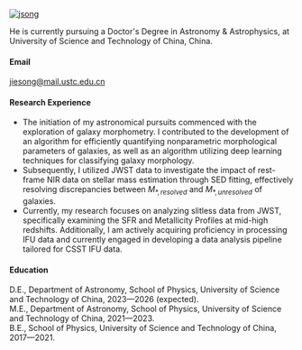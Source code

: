 [![jsong](https://img.shields.io/badge/jsong-github-blue?logo=github)](https://jsong-astro.github.io/)

He is currently pursuing a Doctor's Degree in Astronomy & Astrophysics, at University of Science and Technology of China, China.

#### Email
jiesong@mail.ustc.edu.cn

#### Research Experience
- The initiation of my astronomical pursuits commenced with the exploration of galaxy morphometry. I contributed to the development of an algorithm for efficiently quantifying nonparametric morphological parameters of galaxies, as well as an algorithm utilizing deep learning techniques for classifying galaxy morphology.
- Subsequently, I utilized JWST data to investigate the impact of rest-frame NIR data on stellar mass estimation through SED fitting, effectively resolving discrepancies between $M_{\ast, resolved}$ and $M_{\ast, unresolved}$ of galaxies. 
- Currently, my research focuses on analyzing slitless data from JWST, specifically examining the SFR and Metallicity Profiles at mid-high redshifts. Additionally, I am actively acquiring proficiency in processing IFU data and currently engaged in developing a data analysis pipeline tailored for CSST IFU data.

#### Education
D.E., Department of Astronomy, School of Physics, University of Science and Technology of China, 2023—2026 (expected).\
M.E., Department of Astronomy, School of Physics, University of Science and Technology of China, 2021—2023.\
B.E., School of Physics, University of Science and Technology of China, 2017—2021.
